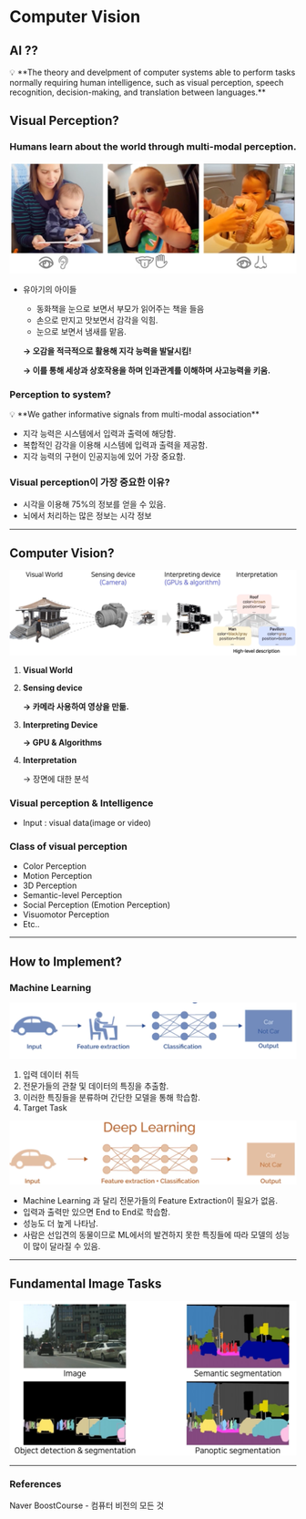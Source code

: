 # Computer Vision

## AI ??

<aside>
💡 **The theory and develpment of computer systems able to perform tasks normally requiring human intelligence, such as visual perception, speech recognition, decision-making, and translation between languages.**

</aside>

## Visual Perception?

### Humans learn about the world through multi-modal perception.

![Untitled](Computer%20Vision%20bc4b9908f8c240098d0b38fc89aeb198/Untitled.png)

- 유아기의 아이들
    - 동화책을 눈으로 보면서 부모가 읽어주는 책을 들음
    - 손으로 만지고 맛보면서 감각을 익힘.
    - 눈으로 보면서 냄새를 맡음.
    
    **→ 오감을 적극적으로 활용해 지각 능력을 발달시킴!**
    
    **→ 이를 통해 세상과 상호작용을 하며 인과관계를 이해하며 사고능력을 키움.**
    

### Perception to system?

<aside>
💡 **We gather informative signals from multi-modal association**

</aside>

- 지각 능력은 시스템에서 입력과 출력에 해당함.
- 복합적인 감각을 이용해 시스템에 입력과 출력을 제공함.
- 지각 능력의 구현이 인공지능에 있어 가장 중요함.

### Visual perception이 가장 중요한 이유?

- 시각을 이용해 75%의 정보를 얻을 수 있음.
- 뇌에서 처리하는 많은 정보는 시각 정보

 

---

## Computer Vision?

![Untitled](Computer%20Vision%20bc4b9908f8c240098d0b38fc89aeb198/Untitled%201.png)

1. **Visual World**
2. **Sensing device**
    
    **→ 카메라 사용하여 영상을 만듦.**
    
3. **Interpreting Device**
    
    **→ GPU & Algorithms**
    
4. **Interpretation**
    
    → 장면에 대한 분석
    

### Visual perception & Intelligence

- Input : visual data(image or video)

### Class of visual perception

- Color Perception
- Motion Perception
- 3D Perception
- Semantic-level Perception
- Social Perception (Emotion Perception)
- Visuomotor Perception
- Etc..

---

## How to Implement?

### Machine Learning

![Untitled](Computer%20Vision%20bc4b9908f8c240098d0b38fc89aeb198/Untitled%202.png)

1. 입력 데이터 취득
2. 전문가들의 관찰 및 데이터의 특징을 추출함.
3. 이러한 특징들을 분류하며 간단한 모델을 통해 학습함.
4. Target Task

![Untitled](Computer%20Vision%20bc4b9908f8c240098d0b38fc89aeb198/Untitled%203.png)

- Machine Learning 과 달리 전문가들의 Feature Extraction이 필요가 없음.
- 입력과 출력만 있으면 End to End로 학습함.
- 성능도 더 높게 나타남.
- 사람은 선입견의 동물이므로 ML에서의 발견하지 못한 특징들에 따라 모델의 성능이 많이 달라질 수 있음.

---

## Fundamental Image Tasks

![Untitled](Computer%20Vision%20bc4b9908f8c240098d0b38fc89aeb198/Untitled%204.png)

---

### References
Naver BoostCourse - 컴퓨터 비전의 모든 것